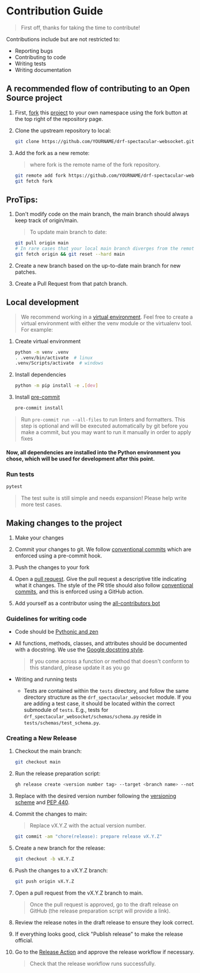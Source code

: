 # Contribution Guide

> First off, thanks for taking the time to contribute!

Contributions include but are not restricted to:
- Reporting bugs
- Contributing to code
- Writing tests
- Writing documentation

## A recommended flow of contributing to an Open Source project

1. First, [fork](https://github.com/Friskes/drf-spectacular-websocket/fork) this [project](https://github.com/Friskes/drf-spectacular-websocket) to your own namespace using the fork button at the top right of the repository page.

2. Clone the upstream repository to local:
    ```bash
    git clone https://github.com/YOURNAME/drf-spectacular-websocket.git
    ```

3. Add the fork as a new remote:
    > where fork is the remote name of the fork repository.
    ```bash
    git remote add fork https://github.com/YOURNAME/drf-spectacular-websocket.git
    git fetch fork
    ```

## ProTips:

1. Don't modify code on the main branch, the main branch should always keep track of origin/main.
    > To update main branch to date:
    ```bash
    git pull origin main
    # In rare cases that your local main branch diverges from the remote main:
    git fetch origin && git reset --hard main
    ```

2. Create a new branch based on the up-to-date main branch for new patches.

3. Create a Pull Request from that patch branch.

## Local development

> We recommend working in a [virtual environment](https://docs.python.org/3/tutorial/venv.html). Feel free to create a virtual environment with either the venv module or the virtualenv tool. For example:

1. Create virtual environment
    ```bash
    python -m venv .venv
    . .venv/bin/activate  # linux
    .venv/Scripts/activate  # windows
    ```

2. Install dependencies
    ```bash
    python -m pip install -e .[dev]
    ```

3. Install [pre-commit](https://pre-commit.com/)
    ```bash
    pre-commit install
    ```

> Run `pre-commit run --all-files` to run linters and formatters. This step is optional and will be executed automatically by git before you make a commit, but you may want to run it manually in order to apply fixes

#### Now, all dependencies are installed into the Python environment you chose, which will be used for development after this point.

### Run tests
```bash
pytest
```

> The test suite is still simple and needs expansion! Please help write more test cases.

## Making changes to the project

1. Make your changes

2. Commit your changes to git. We follow [conventional commits](https://www.conventionalcommits.org/) which are enforced using a pre-commit hook.

3. Push the changes to your fork

4. Open a [pull request](https://docs.github.com/en/pull-requests). Give the pull request a descriptive title indicating what it changes. The style of the PR title should also follow [conventional commits](https://www.conventionalcommits.org/), and this is enforced using a GitHub action.

5. Add yourself as a contributor using the [all-contributors bot](https://allcontributors.org/docs/en/bot/usage)

### Guidelines for writing code

- Code should be [Pythonic and zen](https://peps.python.org/pep-0020/)

- All functions, methods, classes, and attributes should be documented with a docstring. We use the [Google docstring style](https://sphinxcontrib-napoleon.readthedocs.io/en/latest/example_google.html).
    > If you come across a function or method that doesn't conform to this standard, please update it as you go

- Writing and running tests
    - Tests are contained within the `tests` directory, and follow the same directory structure as the `drf_spectacular_websocket` module. If you are adding a test case, it should be located within the correct submodule of `tests`. E.g., tests for `drf_spectacular_websocket/schemas/schema.py` reside in `tests/schemas/test_schema.py`.

### Creating a New Release

1. Checkout the main branch:
    ```bash
    git checkout main
    ```

2. Run the release preparation script:
    ```bash
    gh release create <version number tag> --target <branch name> --notes ""
    ```

3. Replace <version number tag> with the desired version number following the [versioning scheme](https://semver.org/) and [PEP 440](https://peps.python.org/pep-0440/).

4. Commit the changes to main:
    > Replace vX.Y.Z with the actual version number.
    ```bash
    git commit -am "chore(release): prepare release vX.Y.Z"
    ```

5. Create a new branch for the release:
    ```bash
    git checkout -b vX.Y.Z
    ```

6. Push the changes to a vX.Y.Z branch:
    ```bash
    git push origin vX.Y.Z
    ```

7. Open a pull request from the vX.Y.Z branch to main.

    > Once the pull request is approved, go to the draft release on GitHub (the release preparation script will provide a link).

8. Review the release notes in the draft release to ensure they look correct.

9. If everything looks good, click "Publish release" to make the release official.

10. Go to the [Release Action](https://github.com/Friskes/drf-spectacular-websocket/actions/workflows/publish-to-pypi.yml) and approve the release workflow if necessary.

    > Check that the release workflow runs successfully.
